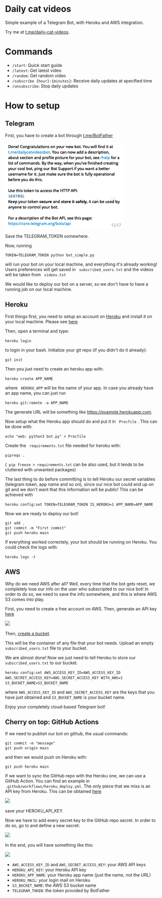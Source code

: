 
# Daily cat videos

Simple example of a Telegram Bot, with Heroku and AWS integration.

Try me at [t.me/daily-cat-videos](https://t.me/dailycatvideosbot).

# Commands

* `/start`: Quick start guide
* `/latest`: Get latest video
* `/random`: Get random video
* `/subscribe {hour}:{minutes}`: Receive daily updates at specified time
* `/unsubscribe`: Stop daily updates

# How to setup

## Telegram

First, you have to create a bot through [t.me/BotFather](https://t.me/BotFather)

<kbd>
  <img src="images/botfather.png">
</kbd>



Save the TELEGRAM_TOKEN somewhere.

Now, running

```
TOKEN=TELEGRAM_TOKEN python bot_simple.py
```
will run your bot on your local machine, and everything it's already working! Users preferences will get saved in ` subscribed_users.txt`  and the videos will be taken from  ` videos.txt` 

We would like to deploy our bot on a server, so we don't have to have a running job on our local machine.

## Heroku

First things first, you need to setup an account on [Heroku](https:/heroku.com) and install it on your local machine. Please see  [here](https://devcenter.heroku.com/articles/heroku-cli#download-and-install).

Then, open a terminal and type:

```heroku login```

to login in your bash. Initialize your git repo (if you didn't do it already):

```git init```

Then you just need to create an heroku app with:

```heroku create APP_NAME ```

where ` HEROKU_APP`  will be the name of your app. In case you already have an app name, you can just run

```heroku git:remote -a APP_NAME ```

The generate URL will be something like https://example.herokuapp.com.

Now setup what the Heroku app should do and put it in ` Procfile` . This can be done with:

```echo "web: python3 bot.py" > Procfile ```

Create the ` requirements.txt`  file needed for heroku with:

```pipreqs . ```

(` pip freeze > requirements.txt`  can be also used, but it tends to be cluttered with unwanted packages)

The last thing to do before committing is to tell Heroku our secret variables (telegram token, app name and so on), since our nice bot could end up on git and we don't want that this information will be public! This can be achieved with

```heroku config:set TOKEN=TELEGRAM_TOKEN IS_HEROKU=1 APP_NAME=APP_NAME ```

Now we are ready to deploy our bot!

```
git add .
git commit -m "First commit"
git push heroku main
```

If everything worked correctely, your bot should be running on Heroku. You could check the logs with:

```heroku logs -t ```


## AWS

Why do we need AWS after all? Well, every time that the bot gets reset, we completely lose our info on the user who subscripted to our nice bot! In order to do so, we need to save the info somewhere, and this is where AWS S3 comes into play.

First, you need to create a free account on AWS. Then, generate an API key [here](https://console.aws.amazon.com/iam/home?region=eu-central-1#/security_credentials)

<kbd>
  <img src="images/AWS_bucket.png">
</kbd>

Then, [create a bucket](https://s3.console.aws.amazon.com/s3/bucket/create?region=eu-central-1).

This will be the container of any file that your bot needs. Upload an empty ` subscribed_users.txt`  file to your bucket.

We are almost done! Now we just need to tell Heroku to store our ` subscribed_users.txt`  to our bucket.

```heroku config:set AWS_ACCESS_KEY_ID=AWS_ACCESS_KEY_ID AWS_SECRET_ACCESS_KEY=AWS_SECRET_ACCESS_KEY WITH_AWS=1 S3_BUCKET_NAME=S3_BUCKET_NAME ```

where `AWS_ACCESS_KEY_ID` and `AWS_SECRET_ACCESS_KEY` are the keys that you have just obtained and `S3_BUCKET_NAME` is your bucket name.

Enjoy your completely cloud-based Telegram bot!


## Cherry on top: GitHub Actions

If we need to publish our bot on github, the usual commands:

```
git commit -m "message"
git push origin main
```

and then we would push on Heroku with:

```
git push heroku main
```

If we want to sync the GitHub repo with the Heroku one, we can use a GitHub Action. You can find an example in `.github/workflows/heroku_deploy.yml`. The only piece that we miss is an API key from Heroku. This can be obtained [here](https://dashboard.heroku.com/account)

<kbd>
  <img src="images/heroku.png">
</kbd>

save your HEROKU_API_KEY. 

Now we have to add every secret key to the GitHub repo secret. In order to do so, go to [](https://github.com/{USERNAME}/{REPO}/settings/secrets/actions) and define a new secret:

<kbd>
  <img src="images/secret.png">
</kbd>

In the end, you will have something like this:

<kbd>
  <img src="images/secrets.png">
</kbd>

* `AWS_ACCESS_KEY_ID` and `AWS_SECRET_ACCESS_KEY`: your AWS API keys 
* `HEROKU_API_KEY`: your Heroku API key
* `HEROKU_APP_NAME`: your Heroku app name (just the name, not the URL)
* `HEROKU_MAIL`: your login mail on Heroku
* `S3_BUCKET_NAME`: the AWS S3 bucket name
* `TELEGRAM_TOKEN`: the token provided by BotFather

